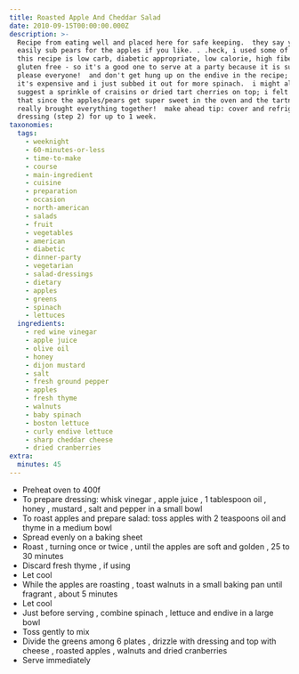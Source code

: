 ```yaml
---
title: Roasted Apple And Cheddar Salad
date: 2010-09-15T00:00:00.000Z
description: >-
  Recipe from eating well and placed here for safe keeping.  they say you can
  easily sub pears for the apples if you like. . .heck, i used some of each! 
  this recipe is low carb, diabetic appropriate, low calorie, high fiber and
  gluten free - so it's a good one to serve at a party because it is sure to
  please everyone!  and don't get hung up on the endive in the recipe; i know
  it's expensive and i just subbed it out for more spinach.  i might also
  suggest a sprinkle of craisins or dried tart cherries on top; i felt it needed
  that since the apples/pears get super sweet in the oven and the tartness
  really brought everything together!  make ahead tip: cover and refrigerate
  dressing (step 2) for up to 1 week.
taxonomies:
  tags:
    - weeknight
    - 60-minutes-or-less
    - time-to-make
    - course
    - main-ingredient
    - cuisine
    - preparation
    - occasion
    - north-american
    - salads
    - fruit
    - vegetables
    - american
    - diabetic
    - dinner-party
    - vegetarian
    - salad-dressings
    - dietary
    - apples
    - greens
    - spinach
    - lettuces
  ingredients:
    - red wine vinegar
    - apple juice
    - olive oil
    - honey
    - dijon mustard
    - salt
    - fresh ground pepper
    - apples
    - fresh thyme
    - walnuts
    - baby spinach
    - boston lettuce
    - curly endive lettuce
    - sharp cheddar cheese
    - dried cranberries
extra:
  minutes: 45
---
```

 - Preheat oven to 400f
 - To prepare dressing: whisk vinegar , apple juice , 1 tablespoon oil , honey , mustard , salt and pepper in a small bowl
 - To roast apples and prepare salad: toss apples with 2 teaspoons oil and thyme in a medium bowl
 - Spread evenly on a baking sheet
 - Roast , turning once or twice , until the apples are soft and golden , 25 to 30 minutes
 - Discard fresh thyme , if using
 - Let cool
 - While the apples are roasting , toast walnuts in a small baking pan until fragrant , about 5 minutes
 - Let cool
 - Just before serving , combine spinach , lettuce and endive in a large bowl
 - Toss gently to mix
 - Divide the greens among 6 plates , drizzle with dressing and top with cheese , roasted apples , walnuts and dried cranberries
 - Serve immediately
